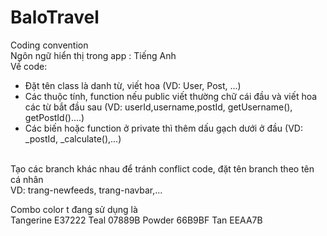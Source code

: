 # BaloTravel

Coding convention <br>
Ngôn ngữ hiển thị trong app : Tiếng Anh <br>
Về code: <br>
 - Đặt tên class là danh từ, viết hoa (VD: User, Post, ...)
 - Các thuộc tính, function nếu public viết thường chữ cái đầu và viết hoa các từ bắt đầu sau (VD: userId,username,postId, getUsername(), getPostId()....)
 - Các biến hoặc function ở private thì thêm dấu gạch dưới ở đầu (VD: _postId, _calculate(),...)
<br>
Tạo các branch khác nhau để tránh conflict code, đặt tên branch theo tên cá nhân <br>
VD: trang-newfeeds, trang-navbar,...

Combo color t đang sử dụng là <br>
Tangerine E37222 
Teal 07889B
Powder 66B9BF
Tan EEAA7B 
